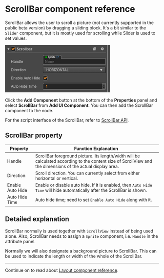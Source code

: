 # ScrollBar component reference

ScrollBar allows the user to scroll a picture (not currently supported in the public beta version) by dragging a sliding block. It's a bit similar to the `Slider` component, but it is mostly used for scrolling while Slider is used to set values.

![scrollbar.png](./scrollbar/scrollbar.png)

Click the **Add Component** button at the bottom of the **Properties** panel and select **ScrollBar** from **Add UI Component**. You can then add the ScrollBar component to the node.

For the script interface of the ScrollBar, refer to [ScrollBar API](../../../api/en/classes/Scrollbar.html).

## ScrollBar property

| Property |   Function Explanation
| -------------- | ----------- |
| Handle| ScrollBar foreground picture. Its length/width will be calculated according to the content size of ScrollView and the dimensions of the actual display area.
| Direction | Scroll direction. You can currently select from either horizontal or vertical.
| Enable Auto Hide | Enable or disable auto hide. If it is enabled, then `Auto Hide Time` will hide automatically after the ScrollBar is shown.
| Auto Hide Time | Auto hide time; need to set `Enable Auto Hide` along with it.

## Detailed explanation

ScrollBar normally is used together with `ScrollView` instead of being used alone. Also, ScrollBar needs to assign a `Sprite` component, i.e. `Handle` in the attribute panel.

Normally we will also designate a background picture to ScrollBar. This can be used to indicate the length or width of the whole of the ScrollBar.

---

Continue on to read about [Layout component reference](layout.md).
